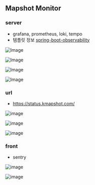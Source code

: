 ## Mapshot Monitor

### server

- grafana, prometheus, loki, tempo
- 템플릿 정보 [spring-boot-observability](https://github.com/blueswen/spring-boot-observability)

![Image](https://github.com/user-attachments/assets/1ab115d9-eb2a-4b45-8d7c-47ab937129c9)

![Image](https://github.com/user-attachments/assets/2248198c-6d03-4b52-b089-9b9d711b9ec1)

![Image](https://github.com/user-attachments/assets/83677f49-5b4d-4fe2-b334-b7b53c6b2e0b)

![Image](https://github.com/user-attachments/assets/fe058ab8-bbee-40dd-8f58-81c4b890163e)

### url
- https://status.kmapshot.com/
  
![image](https://github.com/user-attachments/assets/bf9ad5d9-7355-4fc2-b063-91360e083883)

![image](https://github.com/user-attachments/assets/1a1153b3-f052-4df2-a8fe-98bbceffe97c)

![image](https://github.com/user-attachments/assets/fd734cce-2181-4994-bf70-27c2fc7b509b)

### front

- sentry

![image](https://github.com/user-attachments/assets/57e86b92-8205-4f9e-8c30-f5aa06d95acf)

![image](https://github.com/user-attachments/assets/43f10201-09ab-4367-8fe3-5eb2616294e1)
